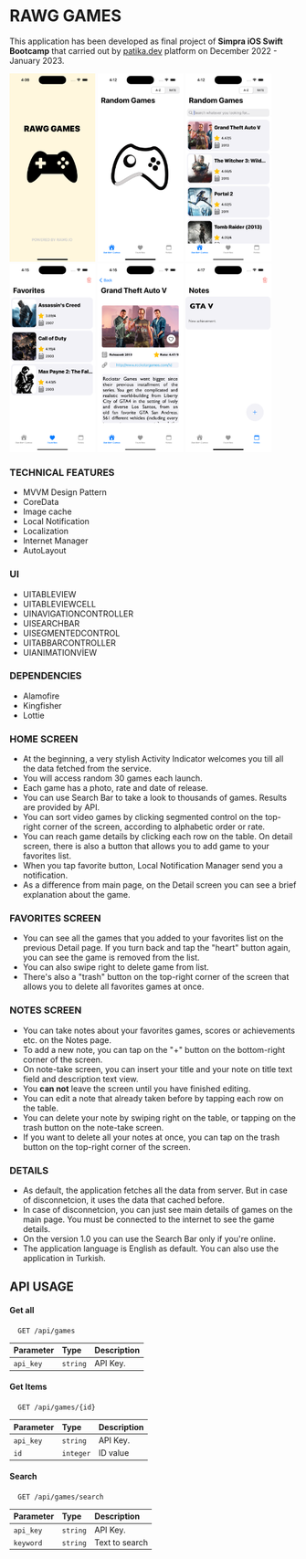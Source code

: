 
# RAWG GAMES

This application has been developed as final project of **Simpra iOS Swift Bootcamp** that carried out by [patika.dev](patika.dev) platform on December 2022 - January 2023.

<kbd><img src="https://github.com/mahmutyazar/RAWG-GAMES/blob/main/Images/1.png" width="150" height="330"/></kbd> <kbd><img src="https://github.com/mahmutyazar/RAWG-GAMES/blob/main/Images/2.png" width="150" height="330"/></kbd> <kbd><img src="https://github.com/mahmutyazar/RAWG-GAMES/blob/main/Images/3.png" width="150" height="330"/></kbd> <kbd><img src="https://github.com/mahmutyazar/RAWG-GAMES/blob/main/Images/4.png" width="150" height="330"/></kbd> <kbd><img src="https://github.com/mahmutyazar/RAWG-GAMES/blob/main/Images/5.png" width="150" height="330"/></kbd> <kbd><img src="https://github.com/mahmutyazar/RAWG-GAMES/blob/main/Images/6.png" width="150" height="330"/></kbd>

### TECHNICAL FEATURES

- MVVM Design Pattern
- CoreData
- Image cache
- Local Notification
- Localization
- Internet Manager
- AutoLayout

### UI 
- UITABLEVIEW
- UITABLEVIEWCELL
- UINAVIGATIONCONTROLLER
- UISEARCHBAR
- UISEGMENTEDCONTROL
- UITABBARCONTROLLER
- UIANIMATIONVİEW

### DEPENDENCIES
 - Alamofire
 - Kingfisher
 - Lottie

### HOME SCREEN

- At the beginning, a very stylish Activity Indicator welcomes you till all the data fetched from the service.
- You will access random 30 games each launch.
- Each game has a photo, rate and date of release.
- You can use Search Bar to take a look to thousands of games. Results are provided by API.
- You can sort video games by clicking segmented control on the top-right corner of the screen, according to alphabetic order or rate.
- You can reach game details by clicking each row on the table. On detail screen, there is also a button that allows you to add game to your favorites list.
- When you tap favorite button, Local Notification Manager send you a notification.
- As a difference from main page, on the Detail screen you can see a brief explanation about the game.

### FAVORITES SCREEN

- You can see all the games that you added to your favorites list on the previous Detail page. If you turn back and tap the "heart" button again, you can see the game is removed from the list.
- You can also swipe right to delete game from list.
- There's also a "trash" button on the top-right corner of the screen that allows you to delete all favorites games at once.

### NOTES SCREEN

- You can take notes about your favorites games, scores or achievements etc. on the Notes page. 
- To add a new note, you can tap on the "+" button on the bottom-right corner of the screen.
- On note-take screen, you can insert your title and your note on title text field and description text view.
- You **can not** leave the screen until you have finished editing.
- You can edit a note that already taken before by tapping each row on the table.
- You can delete your note by swiping right on the table, or tapping on the trash button on the note-take screen.
- If you want to delete all your notes at once, you can tap on the trash button on the top-right corner of the screen.

### DETAILS

- As default, the application fetches all the data from server. But in case of disconnetcion, it uses the data that cached before.
- In case of disconnetcion, you can just see main details of games on the main page. You must be connected to the internet to see the game details.
- On the version 1.0 you can use the Search Bar only if you're online.
- The application language is English as default. You can also use the application in Turkish.


## API USAGE

#### Get all 

```http
  GET /api/games
```

| Parameter | Type     | Description                |
| :-------- | :------- | :------------------------- |
| `api_key` | `string` | API Key. |

#### Get Items

```http
  GET /api/games/{id}
```

| Parameter | Type     | Description                       |
| :-------- | :------- | :-------------------------------- |
| `api_key` | `string` | API Key. |
| `id`      | `integer` | ID value|

#### Search

```http
  GET /api/games/search
```

| Parameter | Type     | Description                       |
| :-------- | :------- | :-------------------------------- |
| `api_key` | `string` | API Key. |
| `keyword`      | `string` | Text to search|

  

